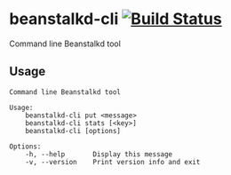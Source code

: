 # beanstalkd-cli [![Build Status](https://travis-ci.org/schickling/beanstalkd-cli.svg?branch=master)](https://travis-ci.org/schickling/beanstalkd-cli)
Command line Beanstalkd tool 

## Usage
```
Command line Beanstalkd tool

Usage:
    beanstalkd-cli put <message>
    beanstalkd-cli stats [<key>]
    beanstalkd-cli [options]

Options:
    -h, --help       Display this message
    -v, --version    Print version info and exit
```
